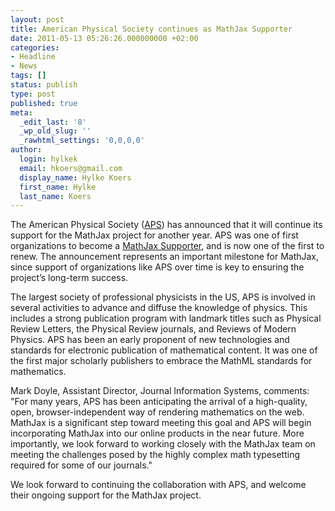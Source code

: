 ```yaml
---
layout: post
title: American Physical Society continues as MathJax Supporter
date: 2011-05-13 05:26:26.000000000 +02:00
categories:
- Headline
- News
tags: []
status: publish
type: post
published: true
meta:
  _edit_last: '8'
  _wp_old_slug: ''
  _rawhtml_settings: '0,0,0,0'
author:
  login: hylkek
  email: hkoers@gmail.com
  display_name: Hylke Koers
  first_name: Hylke
  last_name: Koers
---
```


The American Physical Society ([APS](http://www.aps.org)) has announced that it will continue its support for the MathJax project for another year. APS was one of first organizations to become a [MathJax Supporter](http://www.mathjax.org/sponsors/mathjax-sponsorship-program/), and is now one of the first to renew. The announcement represents an important milestone for MathJax, since support of organizations like APS over time is key to ensuring the project’s long-term success.

The largest society of professional physicists in the US, APS is involved in several activities to advance and diffuse the knowledge of physics. This includes a strong publication program with landmark titles such as Physical Review Letters, the Physical Review journals, and Reviews of Modern Physics. APS has been an early proponent of new technologies and standards for electronic publication of mathematical content. It was one of the first major scholarly publishers to embrace the MathML standards for mathematics.

Mark Doyle, Assistant Director, Journal Information Systems, comments: "For many years, APS has been anticipating the arrival of a high-quality, open, browser-independent way of rendering mathematics on the web. MathJax is a significant step toward meeting this goal and APS will begin incorporating MathJax into our online products in the near future. More importantly, we look forward to working closely with the MathJax team on meeting the challenges posed by the highly complex math typesetting required for some of our journals."

We look forward to continuing the collaboration with APS, and welcome their ongoing support for the MathJax project.